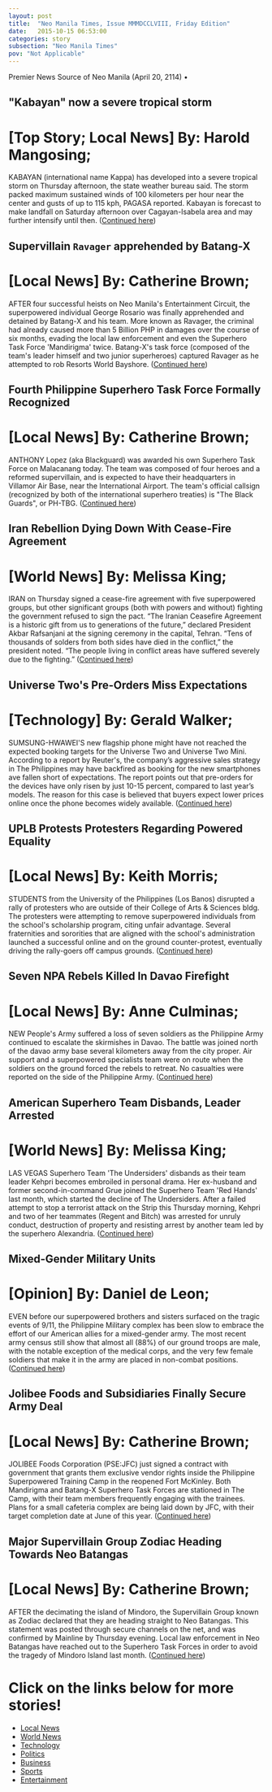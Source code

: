 ```yaml
---
layout: post
title:  "Neo Manila Times, Issue MMMDCCLVIII, Friday Edition"
date:   2015-10-15 06:53:00
categories: story
subsection: "Neo Manila Times"
pov: "Not Applicable"
---
```

Premier News Source of Neo Manila (April 20, 2114) • 

## "Kabayan" now a severe tropical storm

# [Top Story; Local News] By: Harold Mangosing; 

KABAYAN (international name Kappa) has developed into a severe tropical storm on Thursday afternoon, the state weather bureau said. The storm packed maximum sustained winds of 100 kilometers per hour near the center and gusts of up to 115 kph, PAGASA reported. Kabayan is forecast to make landfall on Saturday afternoon over Cagayan-Isabela area and may further intensify until then. (<a href="#" class="nmt">Continued here</a>)
	
## Supervillain `Ravager` apprehended by Batang-X

# [Local News] By: Catherine Brown; 

AFTER four successful heists on Neo Manila's Entertainment Circuit, the superpowered individual George Rosario was finally apprehended and detained by Batang-X and his team. More known as <span class="superpowered" title="Count-class Sphinx Level 3: Enhanced Dexterity & Duke-class Wraith Level 2: Intagibility Touch">Ravager</span>, the criminal had already caused more than 5 Billion PHP in damages over the course of six months, evading the local law enforcement and even the Superhero Task Force 'Mandirigma' twice. Batang-X's task force (composed of the team's leader himself and two junior superheroes) captured Ravager as he attempted to rob Resorts World Bayshore. (<a href="#" class="nmt">Continued here</a>)

## Fourth Philippine Superhero Task Force Formally Recognized

# [Local News] By: Catherine Brown; 

ANTHONY Lopez (aka <span class="superpowered" title="Baron-class Dragon Level 2: Freezing Shadowfire">Blackguard</span>) was awarded his own Superhero Task Force on Malacanang today. The team was composed of four heroes and a reformed supervillain, and is expected to have their headquarters in Villamor Air Base, near the International Airport. The team's official callsign (recognized by both of the international superhero treaties) is "The Black Guards", or PH-TBG. (<a href="#" class="nmt">Continued here</a>)

## Iran Rebellion Dying Down With Cease-Fire Agreement

# [World News] By: Melissa King;

IRAN on Thursday signed a cease-fire agreement with five superpowered groups, but other significant groups (both with powers and without) fighting the government refused to sign the pact. “The Iranian Ceasefire Agreement is a historic gift from us to generations of the future,” declared President Akbar Rafsanjani at the signing ceremony in the capital, Tehran. “Tens of thousands of solders from both sides have died in the conflict,” the president noted. “The people living in conflict areas have suffered severely due to the fighting.” (<a href="#" class="nmt">Continued here</a>)

## Universe Two's Pre-Orders Miss Expectations

# [Technology] By: Gerald Walker;

SUMSUNG-HWAWEI'S new flagship phone might have not reached the expected booking targets for the Universe Two and Universe Two Mini. According to a report by Reuter's, the company’s aggressive sales strategy in The Philippines may have backfired as booking for the new smartphones ave fallen short of expectations. The report points out that pre-orders for the devices have only risen by just 10-15 percent, compared to last year’s models. The reason for this case is believed that buyers expect lower prices online once the phone becomes widely available. (<a href="#" class="nmt">Continued here</a>)

## UPLB Protests Protesters Regarding Powered Equality

# [Local News] By: Keith Morris;

STUDENTS from the University of the Philippines (Los Banos) disrupted a rally of protesters who are outside of their College of Arts & Sciences bldg. The protesters were attempting to remove superpowered individuals from the school's scholarship program, citing unfair advantage. Several fraternities and sororities that are aligned with the school's administration launched a successful online and on the ground counter-protest, eventually driving the rally-goers off campus grounds. (<a href="#"  class="nmt">Continued here</a>)

## Seven NPA Rebels Killed In Davao Firefight

# [Local News] By: Anne Culminas;

NEW People's Army suffered a loss of seven soldiers as the Philippine Army continued to escalate the skirmishes in Davao. The battle was joined north of the davao army base several kilometers away from the city proper. Air support and a superpowered specialists team were on route when the soldiers on the ground forced the rebels to retreat. No casualties were reported on the side of the Philippine Army. (<a href="#" class="nmt">Continued here</a>)

## American Superhero Team Disbands, Leader Arrested

# [World News] By: Melissa King;

LAS VEGAS Superhero Team 'The Undersiders' disbands as their team leader Kehpri becomes embroiled in personal drama. Her ex-husband and former second-in-command Grue joined the Superhero Team 'Red Hands' last month, which started the decline of The Undersiders. After a failed attempt to stop a terrorist attack on the Strip this Thursday morning, Kehpri and two of her teammates (Regent and Bitch) was arrested for unruly conduct, destruction of property and resisting arrest by another team led by the superhero Alexandria. (<a href="#" class="nmt">Continued here</a>)

## Mixed-Gender Military Units

# [Opinion] By: Daniel de Leon;

EVEN before our superpowered brothers and sisters surfaced on the tragic events of 9/11, the Philippine Military complex has been slow to embrace the effort of our American allies for a mixed-gender army. The most recent army census still show that almost all (88%) of our ground troops are male, with the notable exception of the medical corps, and the very few female soldiers that make it in the army are placed in non-combat positions. (<a href="#" class="nmt">Continued here</a>)

## Jolibee Foods and Subsidiaries Finally Secure Army Deal

# [Local News] By: Catherine Brown; 

JOLIBEE Foods Corporation (PSE:JFC) just signed a contract with government that grants them exclusive vendor rights inside the Philippine Superpowered Training Camp in the reopened Fort McKinley. Both Mandirigma and Batang-X Superhero Task Forces are stationed in The Camp, with their team members frequently engaging with the trainees. Plans for a small cafeteria complex are being laid down by JFC, with their target completion date at June of this year. (<a href="#" class="nmt">Continued here</a>)

## Major Supervillain Group Zodiac Heading Towards Neo Batangas

# [Local News] By: Catherine Brown; 

AFTER the decimating the island of Mindoro, the Supervillain Group known as Zodiac declared that they are heading straight to Neo Batangas. This statement was posted through secure channels on the net, and was confirmed by Mainline by Thursday evening. Local law enforcement in Neo Batangas have reached out to the Superhero Task Forces in order to avoid the tragedy of Mindoro Island last month. (<a href="#" class="nmt">Continued here</a>)

# Click on the links below for more stories!

* <a href="#" class="nmt">Local News</a>
* <a href="#" class="nmt">World News</a>
* <a href="#" class="nmt">Technology</a>
* <a href="#" class="nmt">Politics</a>
* <a href="#" class="nmt">Business</a>
* <a href="#" class="nmt">Sports</a>
* <a href="#" class="nmt">Entertainment</a>
